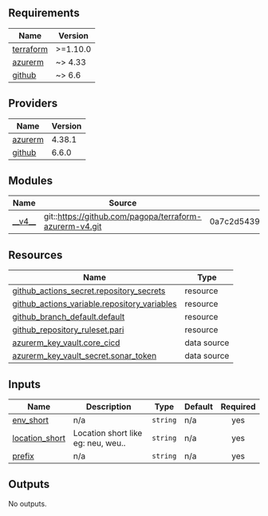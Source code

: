 <!-- markdownlint-disable -->
<!-- BEGIN_TF_DOCS -->
## Requirements

| Name | Version |
|------|---------|
| <a name="requirement_terraform"></a> [terraform](#requirement\_terraform) | >=1.10.0 |
| <a name="requirement_azurerm"></a> [azurerm](#requirement\_azurerm) | ~> 4.33 |
| <a name="requirement_github"></a> [github](#requirement\_github) | ~> 6.6 |

## Providers

| Name | Version |
|------|---------|
| <a name="provider_azurerm"></a> [azurerm](#provider\_azurerm) | 4.38.1 |
| <a name="provider_github"></a> [github](#provider\_github) | 6.6.0 |

## Modules

| Name | Source | Version |
|------|--------|---------|
| <a name="module___v4__"></a> [\_\_v4\_\_](#module\_\_\_v4\_\_) | git::https://github.com/pagopa/terraform-azurerm-v4.git | 0a7c2d5439660df28f2154eb86f5a8af0bbe8892 |

## Resources

| Name | Type |
|------|------|
| [github_actions_secret.repository_secrets](https://registry.terraform.io/providers/integrations/github/latest/docs/resources/actions_secret) | resource |
| [github_actions_variable.repository_variables](https://registry.terraform.io/providers/integrations/github/latest/docs/resources/actions_variable) | resource |
| [github_branch_default.default](https://registry.terraform.io/providers/integrations/github/latest/docs/resources/branch_default) | resource |
| [github_repository_ruleset.pari](https://registry.terraform.io/providers/integrations/github/latest/docs/resources/repository_ruleset) | resource |
| [azurerm_key_vault.core_cicd](https://registry.terraform.io/providers/hashicorp/azurerm/latest/docs/data-sources/key_vault) | data source |
| [azurerm_key_vault_secret.sonar_token](https://registry.terraform.io/providers/hashicorp/azurerm/latest/docs/data-sources/key_vault_secret) | data source |

## Inputs

| Name | Description | Type | Default | Required |
|------|-------------|------|---------|:--------:|
| <a name="input_env_short"></a> [env\_short](#input\_env\_short) | n/a | `string` | n/a | yes |
| <a name="input_location_short"></a> [location\_short](#input\_location\_short) | Location short like eg: neu, weu.. | `string` | n/a | yes |
| <a name="input_prefix"></a> [prefix](#input\_prefix) | n/a | `string` | n/a | yes |

## Outputs

No outputs.
<!-- END_TF_DOCS -->
